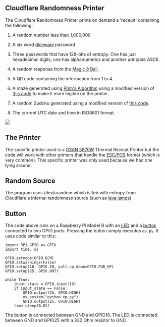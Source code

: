 Cloudflare Randomness Printer
-----------------------------

The Cloudflare Randomness Printer prints on demand a 'receipt'
containing the following:

1. A random number less than 1,000,000

2. A six word [diceware](https://en.wikipedia.org/wiki/Diceware) password

3. Three passwords that have 128-bits of entropy. One has just
hexadecimal digits, one has alphanumerics and another printable ASCII.

4. A random response from the [Magic 8 Ball](https://en.wikipedia.org/wiki/Magic_8-Ball).

5. A QR code containing the information from 1 to 4.

6. A maze generated using [Prim's
Algorithm](https://en.wikipedia.org/wiki/Prim%27s_algorithm) using a
modified version of [this
code](http://www.brian-gordon.name/portfolio/maze.html) to make it
more legible on the printer.

7. A random Sudoku generated using a modified version of [this
code](http://davidbau.com/downloads/sudoku.py).

8. The current UTC date and time in ISO8601 format.

![](https://github.com/cloudflare/receipt-printer/raw/master/printing.gif)

The Printer
-----------

The specific printer used is a [GSAN
5870W](http://www.gsan.cn/En/prodShow.asp?vid=144) Thermal Receipt
Printer but the code will work with other printers that handle the
[ESC/POS](https://en.wikipedia.org/wiki/ESC/P) format (which is very
common). This specific printer was only used because we had one lying
around.

Random Source
-------------

The program uses /dev/urandom which is fed with entropy from
Cloudflare's internal randomness source (such as [lava
lamps](https://twitter.com/swiftonsecurity/status/728603357665857537?lang=en))

Button
------

The code above runs on a Raspberry Pi Model B with an
[LED](https://thepihut.com/blogs/raspberry-pi-tutorials/27968772-turning-on-an-led-with-your-raspberry-pis-gpio-pins)
and a [button](http://razzpisampler.oreilly.com/ch07.html) connected
to two GPIO ports. Pressing the button simply executes `ep.py`. It
uses code similar to this:

    import RPi.GPIO as GPIO
    import time, os

    GPIO.setmode(GPIO.BCM)
    GPIO.setwarnings(False)
    GPIO.setup(18, GPIO.IN, pull_up_down=GPIO.PUD_UP)
    GPIO.setup(25, GPIO.OUT)

    while True:
        input_state = GPIO.input(18)
        if input_state == False:
            GPIO.output(25, GPIO.HIGH)
            os.system("python ep.py")
            GPIO.output(25, GPIO.HIGH)
        time.sleep(0.01)

The button is connected between GND and GPIO18. The LED is connected
between GND and GPIO25 with a 330 Ohm resistor to GND.